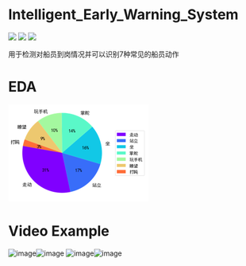 # Intelligent_Early_Warning_System
![](https://img.shields.io/badge/build-passing-brightgreen) ![](https://img.shields.io/badge/author-ddmm-orange) ![](https://img.shields.io/badge/license-MIT-green)

用于检测对船员到岗情况并可以识别7种常见的船员动作

# EDA 

![image](https://github.com/ddmm2020/Intelligent_Early_Warning_System/blob/master/images/action.png)

# Video Example
![image](./images/action_gif1.gif)![image](./images/action_gif2.gif)
![image](./images/action_gif3.gif)![image](./images/action_gif4.gif)

